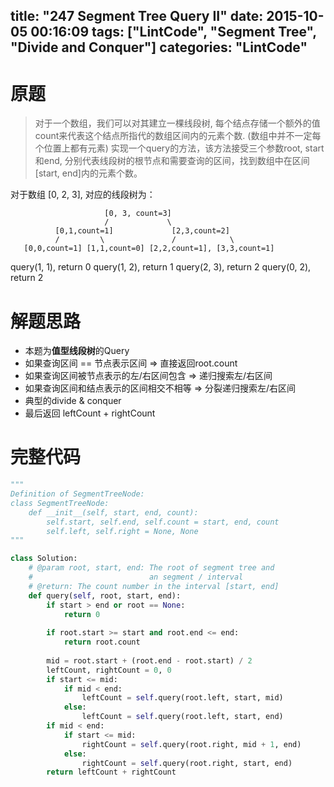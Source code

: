 title: "247 Segment Tree Query II"
date: 2015-10-05 00:16:09
tags: ["LintCode", "Segment Tree", "Divide and Conquer"]
categories: "LintCode"
---

# 原题
>对于一个数组，我们可以对其建立一棵线段树, 每个结点存储一个额外的值count来代表这个结点所指代的数组区间内的元素个数. (数组中并不一定每个位置上都有元素)
实现一个query的方法，该方法接受三个参数root, start和end, 分别代表线段树的根节点和需要查询的区间，找到数组中在区间[start, end]内的元素个数。

对于数组 [0, 2, 3], 对应的线段树为：
```
                     [0, 3, count=3]
                     /             \
          [0,1,count=1]             [2,3,count=2]
          /         \               /            \
   [0,0,count=1] [1,1,count=0] [2,2,count=1], [3,3,count=1]
```
query(1, 1), return 0
query(1, 2), return 1
query(2, 3), return 2
query(0, 2), return 2

# 解题思路
* 本题为**值型线段树**的Query
* 如果查询区间 == 节点表示区间 => 直接返回root.count
* 如果查询区间被节点表示的左/右区间包含 => 递归搜索左/右区间
* 如果查询区间和结点表示的区间相交不相等 => 分裂递归搜索左/右区间
* 典型的divide & conquer
* 最后返回 leftCount + rightCount

# 完整代码
```python
"""
Definition of SegmentTreeNode:
class SegmentTreeNode:
    def __init__(self, start, end, count):
        self.start, self.end, self.count = start, end, count
        self.left, self.right = None, None
"""

class Solution:	
    # @param root, start, end: The root of segment tree and 
    #                          an segment / interval
    # @return: The count number in the interval [start, end] 
    def query(self, root, start, end):
        if start > end or root == None:
            return 0
            
        if root.start >= start and root.end <= end:
            return root.count
            
        mid = root.start + (root.end - root.start) / 2
        leftCount, rightCount = 0, 0
        if start <= mid:
            if mid < end:
                leftCount = self.query(root.left, start, mid)
            else:
                leftCount = self.query(root.left, start, end)
        if mid < end:
            if start <= mid:
                rightCount = self.query(root.right, mid + 1, end)
            else:
                rightCount = self.query(root.right, start, end)
        return leftCount + rightCount
```
